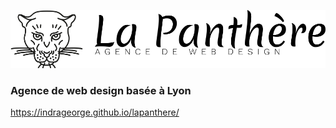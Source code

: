 ![cover](https://github.com/IndraGeorge/lapanthere/blob/main/img/agence-la-panthere-monochrome.svg) 
### Agence de web design basée à Lyon
https://indrageorge.github.io/lapanthere/
